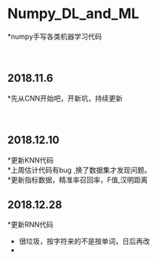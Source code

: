 # Numpy_DL_and_ML
*numpy手写各类机器学习代码<br>
<br>
<br>
## 2018.11.6<br>
*先从CNN开始吧，开新坑，持续更新<br>
<br>
<br>
## 2018.12.10<br>
*更新KNN代码<br>
*上周估计代码有bug ,换了数据集才发现问题。<br>
*更新指标数据，精准率召回率，F值,汉明距离
## 2018.12.28<br>
*更新RNN代码<br>
* 很垃圾，按字符来的不是按单词，日后再改<br>
*
